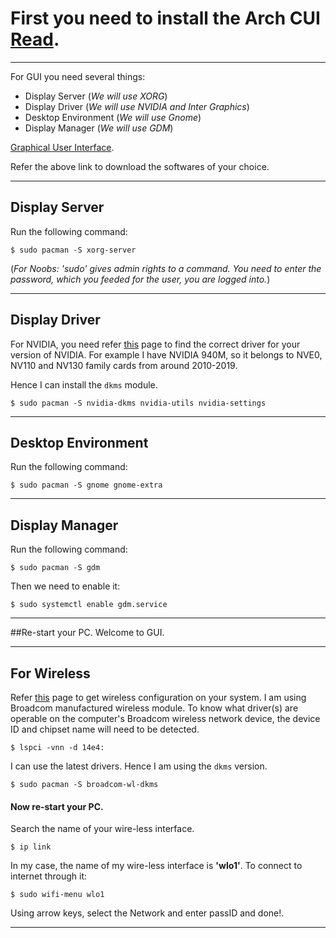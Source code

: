 # First you need to install the Arch CUI [Read](https://github.com/VARoDeK/mynotes/blob/master/Arch/1_install_Arch_CUI.md).

---

For GUI you need several things:
* Display Server (_We will use XORG_)
* Display Driver (_We will use NVIDIA and Inter Graphics_)
* Desktop Environment (_We will use Gnome_)
* Display Manager (_We will use GDM_)

[Graphical User Interface](https://wiki.archlinux.org/index.php/General_recommendations#Graphical_user_interface).

Refer the above link to download the softwares of your choice.

---

## Display Server
Run the following command:

`$ sudo pacman -S xorg-server`

(_For Noobs: 'sudo' gives admin rights to a command. You need to enter the password, which you feeded for the user, you are logged into._)

---

## Display Driver
For NVIDIA, you need refer [this](https://wiki.archlinux.org/index.php/NVIDIA) page to find the correct driver for your version of NVIDIA.
For example I have NVIDIA 940M, so it belongs to NVE0, NV110 and NV130 family cards from around 2010-2019.

Hence I can install the `dkms` module.

`$ sudo pacman -S nvidia-dkms nvidia-utils nvidia-settings`

---

## Desktop Environment
Run the following command:

`$ sudo pacman -S gnome gnome-extra`

---

## Display Manager
Run the following command:

`$ sudo pacman -S gdm`

Then we need to enable it:

`$ sudo systemctl enable gdm.service`

---

##Re-start your PC. Welcome to GUI.

---

## For Wireless

Refer [this](https://wiki.archlinux.org/index.php/Wireless_network_configuration) page to get wireless configuration on your system.
I am using Broadcom manufactured wireless module.
To know what driver(s) are operable on the computer's Broadcom wireless network device, the device ID and chipset name will need to be detected. 

`$ lspci -vnn -d 14e4:`  

I can use the latest drivers. Hence I am using the `dkms` version.

`$ sudo pacman -S broadcom-wl-dkms`

#### Now re-start your PC.

Search the name of your wire-less interface.

`$ ip link`

In my case, the name of my wire-less interface is **'wlo1'**.
To connect to internet through it:

`$ sudo wifi-menu wlo1`

Using arrow keys, select the Network and enter passID and done!.

---
